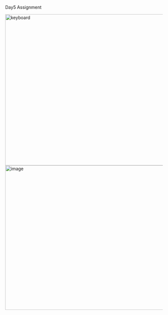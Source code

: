 Day5 Assignment

<img width="959" height="482" alt="keyboard" src="https://github.com/user-attachments/assets/cf9c0af7-baee-4537-9c1e-be312fbf232d" />

<img width="959" height="461" alt="image" src="https://github.com/user-attachments/assets/ed4cf47b-7b95-497a-9455-0924d5e8919b" />
